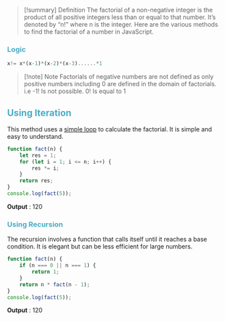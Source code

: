 > [!summary] Definition
> The factorial of a non-negative integer is the product of all positive integers less than or equal to that number. It’s denoted by “n!” where n is the integer. Here are the various methods to find the factorial of a number in JavaScript.

### <font color="#4bacc6">Logic</font>

```js
x!= x*(x-1)*(x-2)*(x-3)......*1
```

> [!note] Note
> Factorials of negative numbers are not defined as only positive numbers including 0 are defined in the domain of factorials.
> i.e -1! Is not possible.
> 0! Is equal to 1

## <font color="#4bacc6">Using Iteration</font>

This method uses a [simple loop](https://www.geeksforgeeks.org/javascript-for-loop/) to calculate the factorial. It is simple and easy to understand.

```js
function fact(n) {
    let res = 1;
    for (let i = 1; i <= n; i++) {
        res *= i;
    }
    return res;
}
console.log(fact(5));
```

**Output** : 120
### <font color="#4bacc6">Using Recursion</font>

The recursion involves a function that calls itself until it reaches a base condition. It is elegant but can be less efficient for large numbers.

```js
function fact(n) {
    if (n === 0 || n === 1) {
        return 1;
    }
    return n * fact(n - 1);
}
console.log(fact(5));
```

**Output** : 120
